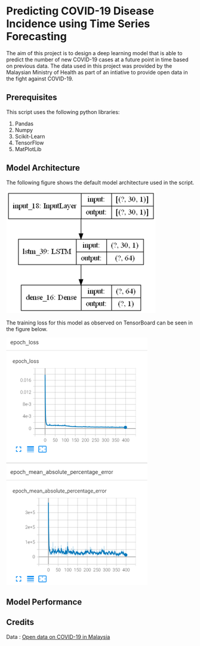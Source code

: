 # Predicting COVID-19 Disease Incidence using Time Series Forecasting

The aim of this project is to design a deep learning model that is able to predict the number of new COVID-19 cases at a future point in time based on previous data.
The data used in this project was provided by the Malaysian Ministry of Health as part of an intiative to provide open data in the fight against COVID-19.

## Prerequisites

This script uses the following python libraries:
1. Pandas
2. Numpy
3. Scikit-Learn
4. TensorFlow
5. MatPlotLib

## Model Architecture
The following figure shows the default model architecture used in the script.

<img src="static/model.png" width="400">

The training loss for this model as observed on TensorBoard can be seen in the figure below.

![TensorBoard](static/tensorboard.png)

## Model Performance



## Credits

Data : [Open data on COVID-19 in Malaysia](https://github.com/MoH-Malaysia/covid19-public)
 
